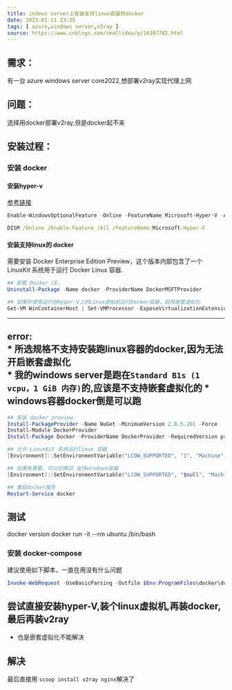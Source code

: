 ```yaml
---
title: indows server上安装支持linux容器的docker
date: 2023-01-11 23:35
tags: [ azure,windows server,v2ray ]  
source: https://www.cnblogs.com/smallidea/p/16307782.html
---
```

## 需求：

有一台 azure windows server core2022,想部署v2ray实现代理上网

## 问题：

选择用docker部署v2ray,但是docker起不来

## 安装过程：

###  安装 docker

#### 安装hyper-v
[参考链接][lk1]

```powershell
Enable-WindowsOptionalFeature -Online -FeatureName Microsoft-Hyper-V -All
```

```cmd
DISM /Online /Enable-Feature /All /FeatureName:Microsoft-Hyper-V
```
####  安装支持linux的 docker

需要安装 Docker Enterprise Edition Preview，这个版本内部包含了一个 LinuxKit 系统用于运行 Docker Linux 容器.

```powershell
## 卸载 Docker CE.
Uninstall-Package -Name docker -ProviderName DockerMSFTProvider

## 如果你使用运行在Hyper-V上的Linux虚拟机运行Docker容器，启用嵌套虚拟化
Get-VM WinContainerHost | Set-VMProcessor -ExposeVirtualizationExtensions $true
```
---
 error:   
	* 所选规格不支持安装跑linux容器的docker,因为无法开启嵌套虚拟化  
	* 我的windows server是跑在`Standard B1s (1 vcpu，1 GiB 内存)`的,应该是不支持嵌套虚拟化的
	* windows容器docker倒是可以跑
---

```powershell
## 安装 docker preview
Install-PackageProvider -Name NuGet -MinimumVersion 2.8.5.201 -Force
Install-Module DockerProvider
Install-Package Docker -ProviderName DockerProvider -RequiredVersion preview

## 允许 LinuxKit 系统运行linux 容器
[Environment]::SetEnvironmentVariable("LCOW_SUPPORTED", "1", "Machine")

## 如果有需要，可以切换回 支持windows容器
[Environment]::SetEnvironmentVariable("LCOW_SUPPORTED", "$null", "Machine")

## 重启docker服务
Restart-Service docker
```

## 测试
docker version
docker run -it --rm ubuntu /bin/bash


###  安装 docker-compose

建议使用如下脚本，一直在用没有什么问题

```powershell
Invoke-WebRequest -UseBasicParsing -Outfile $Env:ProgramFiles\docker\docker-compose.exe https://smartidedl.blob.core.chinacloudapi.cn/docker/compose/releases/download/1.29.2/docker-compose-Windows-x86_64.exe
```
## 尝试直接安装hyper-V,装个linux虚拟机,再装docker,最后再装v2ray
- 也是嵌套虚拟化不能解决

## 解决
最后直接用 `scoop install v2ray nginx`解决了

[lk1]: https://learn.microsoft.com/zh-cn/virtualization/hyper-v-on-windows/quick-start/enable-hyper-v
